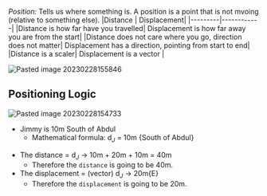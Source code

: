 *Position:* Tells us where something is. A position is a point that is not mvoing (relative to something else).
|Distance | Displacement|
|---------|------------|
|Distance is how far have you travelled| Displacement is how far away you are from the start|
|Distance does not care where you go, direction does not matter| Displacement has a direction, pointing from start to end|
|Distance is a scaler| Displacement is a vector |


![Pasted image 20230228155846](https://user-images.githubusercontent.com/80181145/223285488-2d2a4217-69ac-48e4-9ae2-b5ab040223c6.png)


## Positioning Logic
![Pasted image 20230228154733](https://user-images.githubusercontent.com/80181145/223285399-66f00a6f-a8a7-4b9f-a527-92864c989ab5.png)

- Jimmy is 10m South of Abdul
	- Mathematical formula: d$_J$ = 10m {South of Abdul}
* The distance = d$_J$ → 10m + 20m + 10m = 40m
	* Therefore the `distance` is going to be 40m.
* The displacement = (vector) d$_J$ → 20m{E}
	* Therefore the `displacement`  is going to be 20m.



